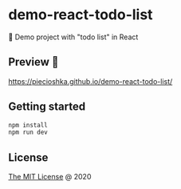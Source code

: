 # demo-react-todo-list

🚁 Demo project with "todo list" in React

## Preview 🎉

<https://piecioshka.github.io/demo-react-todo-list/>

## Getting started

```bash
npm install
npm run dev
```

## License

[The MIT License](https://piecioshka.mit-license.org) @ 2020
